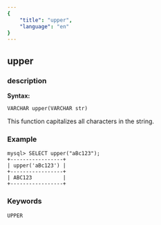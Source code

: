 ```yaml
---
{
    "title": "upper",
    "language": "en"
}
---
```


<!-- 
Licensed to the Apache Software Foundation (ASF) under one
or more contributor license agreements.  See the NOTICE file
distributed with this work for additional information
regarding copyright ownership.  The ASF licenses this file
to you under the Apache License, Version 2.0 (the
"License"); you may not use this file except in compliance
with the License.  You may obtain a copy of the License at

  http://www.apache.org/licenses/LICENSE-2.0

Unless required by applicable law or agreed to in writing,
software distributed under the License is distributed on an
"AS IS" BASIS, WITHOUT WARRANTIES OR CONDITIONS OF ANY
KIND, either express or implied.  See the License for the
specific language governing permissions and limitations
under the License.
-->

## upper
### description
**Syntax:**

`VARCHAR upper(VARCHAR str)`


This function capitalizes all characters in the string.

### Example

```
mysql> SELECT upper("aBc123");
+-----------------+
| upper('aBc123') |
+-----------------+
| ABC123          |
+-----------------+
```
### Keywords
    UPPER
